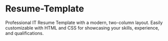 # Resume-Template
Professional IT Resume Template with a modern, two-column layout. Easily customizable with HTML and CSS for showcasing your skills, experience, and qualifications.
